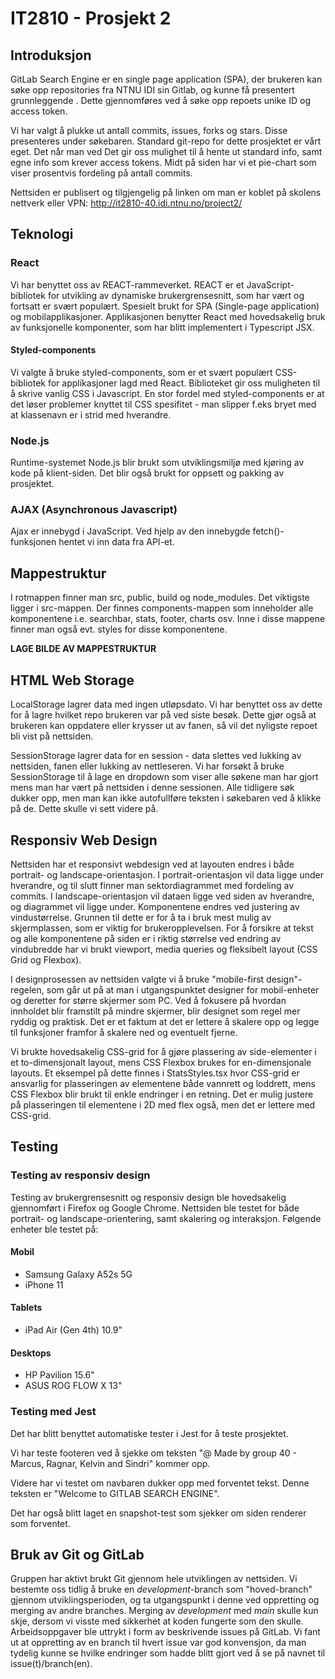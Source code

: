 # IT2810 - Prosjekt 2

## Introduksjon

GitLab Search Engine er en single page application (SPA), der brukeren kan søke opp repositories fra NTNU IDI sin Gitlab, og kunne få presentert grunnleggende . Dette gjennomføres ved å søke opp repoets unike ID og access token.

Vi har valgt å plukke ut antall commits, issues, forks og stars. Disse presenteres under søkebaren. Standard git-repo for dette prosjektet er vårt eget. Det når man ved Det gir oss mulighet til å hente ut standard info, samt egne info som krever access tokens. Midt på siden har vi et pie-chart som viser prosentvis fordeling på antall commits.

Nettsiden er publisert og tilgjengelig på linken om man er koblet på skolens nettverk eller VPN: http://it2810-40.idi.ntnu.no/project2/

## Teknologi

### React

Vi har benyttet oss av REACT-rammeverket. REACT er et JavaScript-bibliotek for utvikling av dynamiske brukergrensesnitt, som har vært og fortsatt er svært populært. Spesielt brukt for SPA (Single-page application) og mobilapplikasjoner. Applikasjonen benytter React med hovedsakelig bruk av funksjonelle komponenter, som har blitt implementert i Typescript JSX.

#### Styled-components

Vi valgte å bruke styled-components, som er et svært populært CSS-bibliotek for applikasjoner lagd med React. Biblioteket gir oss muligheten til å skrive vanlig CSS i Javascript. En stor fordel med styled-components er at det løser problemer knyttet til CSS spesifitet - man slipper f.eks bryet med at klassenavn er i strid med hverandre.

### Node.js

Runtime-systemet Node.js blir brukt som utviklingsmiljø med kjøring av kode på klient-siden. Det blir også brukt for oppsett og pakking av prosjektet.

### AJAX (Asynchronous Javascript)

Ajax er innebygd i JavaScript. Ved hjelp av den innebygde fetch()-funksjonen hentet vi inn data fra API-et.

## Mappestruktur

I rotmappen finner man src, public, build og node_modules. Det viktigste ligger i src-mappen. Der finnes components-mappen som inneholder alle komponentene i.e. searchbar, stats, footer, charts osv. Inne i disse mappene finner man også evt. styles for disse komponentene.

**LAGE BILDE AV MAPPESTRUKTUR**

## HTML Web Storage

LocalStorage lagrer data med ingen utløpsdato. Vi har benyttet oss av dette for å lagre hvilket repo brukeren var på ved siste besøk. Dette gjør også at brukeren kan oppdatere eller krysser ut av fanen, så vil det nyligste repoet bli vist på nettsiden.

SessionStorage lagrer data for en session - data slettes ved lukking av nettsiden, fanen eller lukking av nettleseren. Vi har forsøkt å bruke SessionStorage til å lage en dropdown som viser alle søkene man har gjort mens man har vært på nettsiden i denne sessionen. Alle tidligere søk dukker opp, men man kan ikke autofullføre teksten i søkebaren ved å klikke på de. Dette skulle vi sett videre på.

## Responsiv Web Design

Nettsiden har et responsivt webdesign ved at layouten endres i både portrait- og landscape-orientasjon. I portrait-orientasjon vil data ligge under hverandre, og til slutt finner man sektordiagrammet med fordeling av commits. I landscape-orientasjon vil dataen ligge ved siden av hverandre, og diagrammet vil ligge under. Komponentene endres ved justering av vindustørrelse. Grunnen til dette er for å ta i bruk mest mulig av skjermplassen, som er viktig for brukeropplevelsen. For å forsikre at tekst og alle komponentene på siden er i riktig størrelse ved endring av vindubredde har vi brukt viewport, media queries og fleksibelt layout (CSS Grid og Flexbox).

I designprosessen av nettsiden valgte vi å bruke "mobile-first design"-regelen, som går ut på at man i utgangspunktet designer for mobil-enheter og deretter for større skjermer som PC. Ved å fokusere på hvordan innholdet blir framstilt på mindre skjermer, blir designet som regel mer ryddig og praktisk. Det er et faktum at det er lettere å skalere opp og legge til funksjoner framfor å skalere ned og eventuelt fjerne.

Vi brukte hovedsakelig CSS-grid for å gjøre plassering av side-elementer i et to-dimensjonalt layout, mens CSS Flexbox brukes for en-dimensjonale layouts. 
Et eksempel på dette finnes i StatsStyles.tsx hvor CSS-grid er ansvarlig for plasseringen av elementene både vannrett og loddrett, mens CSS Flexbox blir brukt til enkle endringer i en retning. Det er mulig justere på plasseringen til elementene i 2D med flex også, men det er lettere med CSS-grid.

## Testing
### Testing av responsiv design
Testing av brukergrensesnitt og responsiv design ble hovedsakelig gjennomført i Firefox og Google Chrome. Nettsiden ble testet for både portrait- og landscape-orientering, samt skalering og interaksjon. Følgende enheter ble testet på:

#### Mobil

- Samsung Galaxy A52s 5G
- iPhone 11

#### Tablets

- iPad Air (Gen 4th) 10.9"

#### Desktops

- HP Pavilion 15.6"
- ASUS ROG FLOW X 13"

### Testing med Jest
Det har blitt benyttet automatiske tester i Jest for å teste prosjektet. 

Vi har teste footeren ved å sjekke om teksten "@ Made by group 40 - Marcus, Ragnar, Kelvin and Sindri" kommer opp. 

Videre har vi testet om navbaren dukker opp med forventet tekst. Denne teksten er "Welcome to GITLAB SEARCH ENGINE".

Det har også blitt laget en snapshot-test som sjekker om siden renderer som forventet. 

## Bruk av Git og GitLab

Gruppen har aktivt brukt Git gjennom hele utviklingen av nettsiden. Vi bestemte oss tidlig å bruke en _development_-branch som "hoved-branch" gjennom utviklingsperioden, og ta utgangspunkt i denne ved oppretting og merging av andre branches. Merging av _development_ med _main_ skulle kun skje, dersom vi visste med sikkerhet at koden fungerte som den skulle. Arbeidsoppgaver ble uttrykt i form av beskrivende issues på GitLab. Vi fant ut at oppretting av en branch til hvert issue var god konvensjon, da man tydelig kunne se hvilke endringer som hadde blitt gjort ved å se på navnet til issue(t)/branch(en).